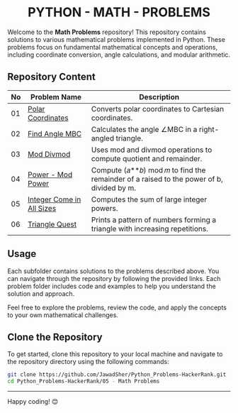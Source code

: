<h1 align='center'>PYTHON - MATH - PROBLEMS</h1>

Welcome to the **Math Problems** repository! This repository contains solutions to various mathematical problems implemented in Python. These problems focus on fundamental mathematical concepts and operations, including coordinate conversion, angle calculations, and modular arithmetic.

## Repository Content
| No | Problem Name | Description |
|---|---|---|
| 01 | [Polar Coordinates](https://github.com/JawadSher/Python_Problems-HackerRank/tree/main/05%20-%20Math%20Problems/01%20-%20Polar%20Coordinates) | Converts polar coordinates to Cartesian coordinates.
| 02 | [Find Angle MBC](https://github.com/JawadSher/Python_Problems-HackerRank/tree/main/05%20-%20Math%20Problems/02%20-%20Find%20Angle%20MBC) | Calculates the angle ∠MBC in a right-angled triangle.
| 03 | [Mod Divmod](https://github.com/JawadSher/Python_Problems-HackerRank/tree/main/05%20-%20Math%20Problems/03%20-%20Mod%20Divmod) | Uses mod and divmod operations to compute quotient and remainder.
| 04 | [Power - Mod Power](https://github.com/JawadSher/Python-Problems-Solutions-HackerRank/tree/main/05%20-%20Math%20Problems/04%20-%20Power%20-%20Mod%20Power) |Compute (𝑎**𝑏) mod 𝑚 to find the remainder of a raised to the power of b, divided by m.
| 05 | [Integer Come in All Sizes](https://github.com/JawadSher/Python-Problems-Solutions-HackerRank/tree/main/05%20-%20Math%20Problems/05%20-%20Integer%20Come%20in%20All%20Sizes) | Computes the sum of large integer powers.|
| 06 | [Triangle Quest](https://github.com/JawadSher/Python-Problems-Solutions-HackerRank/tree/main/05%20-%20Math%20Problems/06%20-%20Triangle%20Quest) | Prints a pattern of numbers forming a triangle with increasing repetitions.|

## Usage

Each subfolder contains solutions to the problems described above. You can navigate through the repository by following the provided links. Each problem folder includes code and examples to help you understand the solution and approach.

Feel free to explore the problems, review the code, and apply the concepts to your own mathematical challenges.

## Clone the Repository

To get started, clone this repository to your local machine and navigate to the repository directory using the following commands:

```bash
git clone https://github.com/JawadSher/Python_Problems-HackerRank.git
cd Python_Problems-HackerRank/05 - Math Problems
```

---
Happy coding! 😊

